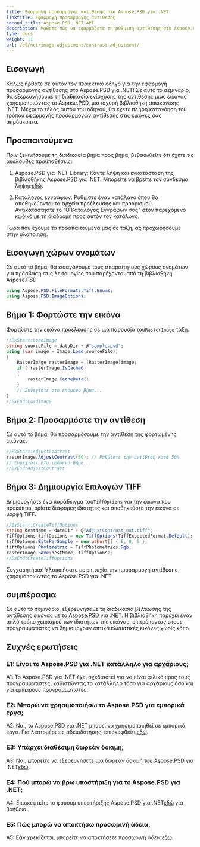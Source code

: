 ```yaml
---
title: Εφαρμογή προσαρμογής αντίθεσης στο Aspose.PSD για .NET
linktitle: Εφαρμογή προσαρμογής αντίθεσης
second_title: Aspose.PSD .NET API
description: Μάθετε πώς να εφαρμόζετε τη ρύθμιση αντίθεσης στο Aspose.PSD για .NET με αυτόν τον αναλυτικό οδηγό.
type: docs
weight: 11
url: /el/net/image-adjustment/contrast-adjustment/
---
```

## Εισαγωγή

Καλώς ήρθατε σε αυτόν τον περιεκτικό οδηγό για την εφαρμογή προσαρμογής αντίθεσης στο Aspose.PSD για .NET! Σε αυτό το σεμινάριο, θα εξερευνήσουμε τη διαδικασία ενίσχυσης της αντίθεσης μιας εικόνας χρησιμοποιώντας το Aspose.PSD, μια ισχυρή βιβλιοθήκη απεικόνισης .NET. Μέχρι το τέλος αυτού του οδηγού, θα έχετε πλήρη κατανόηση του τρόπου εφαρμογής προσαρμογών αντίθεσης στις εικόνες σας απρόσκοπτα.

## Προαπαιτούμενα

Πριν ξεκινήσουμε τη διαδικασία βήμα προς βήμα, βεβαιωθείτε ότι έχετε τις ακόλουθες προϋποθέσεις:

1.  Aspose.PSD για .NET Library: Κάντε λήψη και εγκατάσταση της βιβλιοθήκης Aspose.PSD για .NET. Μπορείτε να βρείτε τον σύνδεσμο λήψης[εδώ](https://releases.aspose.com/psd/net/).

2. Κατάλογος εγγράφων: Ρυθμίστε έναν κατάλογο όπου θα αποθηκεύονται τα αρχεία προέλευσης και προορισμού. Αντικαταστήστε το "Ο Κατάλογος Εγγράφων σας" στον παρεχόμενο κωδικό με τη διαδρομή προς αυτόν τον κατάλογο.

Τώρα που έχουμε τα προαπαιτούμενα μας σε τάξη, ας προχωρήσουμε στην υλοποίηση.

## Εισαγωγή χώρων ονομάτων

Σε αυτό το βήμα, θα εισαγάγουμε τους απαραίτητους χώρους ονομάτων για πρόσβαση στις λειτουργίες που παρέχονται από τη βιβλιοθήκη Aspose.PSD.

```csharp
using Aspose.PSD.FileFormats.Tiff.Enums;
using Aspose.PSD.ImageOptions;
```

## Βήμα 1: Φορτώστε την εικόνα

 Φορτώστε την εικόνα προέλευσης σε μια παρουσία του`RasterImage` τάξη.

```csharp
//ExStart:LoadImage
string sourceFile = dataDir + @"sample.psd";
using (var image = Image.Load(sourceFile))
{
    RasterImage rasterImage = (RasterImage)image;
    if (!rasterImage.IsCached)
    {
        rasterImage.CacheData();
    }
    // Συνεχίστε στο επόμενο βήμα...
}
//ExEnd:LoadImage
```

## Βήμα 2: Προσαρμόστε την αντίθεση

Σε αυτό το βήμα, θα προσαρμόσουμε την αντίθεση της φορτωμένης εικόνας.

```csharp
//ExStart:AdjustContrast
rasterImage.AdjustContrast(50); // Ρυθμίστε την αντίθεση κατά 50%
// Συνεχίστε στο επόμενο βήμα...
//ExEnd:AdjustContrast
```

## Βήμα 3: Δημιουργία Επιλογών TIFF

 Δημιουργήστε ένα παράδειγμα του`TiffOptions` για την εικόνα που προκύπτει, ορίστε διάφορες ιδιότητες και αποθηκεύστε την εικόνα σε μορφή TIFF.

```csharp
//ExStart:CreateTiffOptions
string destName = dataDir + @"AdjustContrast_out.tiff";
TiffOptions tiffOptions = new TiffOptions(TiffExpectedFormat.Default);
tiffOptions.BitsPerSample = new ushort[] { 8, 8, 8 };
tiffOptions.Photometric = TiffPhotometrics.Rgb;
rasterImage.Save(destName, tiffOptions);
//ExEnd:CreateTiffOptions
```

Συγχαρητήρια! Υλοποιήσατε με επιτυχία την προσαρμογή αντίθεσης χρησιμοποιώντας το Aspose.PSD για .NET.

## συμπέρασμα

Σε αυτό το σεμινάριο, εξερευνήσαμε τη διαδικασία βελτίωσης της αντίθεσης εικόνας με το Aspose.PSD για .NET. Η βιβλιοθήκη παρέχει έναν απλό τρόπο χειρισμού των ιδιοτήτων της εικόνας, επιτρέποντας στους προγραμματιστές να δημιουργούν οπτικά ελκυστικές εικόνες χωρίς κόπο.

## Συχνές ερωτήσεις

### Ε1: Είναι το Aspose.PSD για .NET κατάλληλο για αρχάριους;

A1: Το Aspose.PSD για .NET έχει σχεδιαστεί για να είναι φιλικό προς τους προγραμματιστές, καθιστώντας το κατάλληλο τόσο για αρχάριους όσο και για έμπειρους προγραμματιστές.

### Ε2: Μπορώ να χρησιμοποιήσω το Aspose.PSD για εμπορικά έργα;

 A2: Ναι, το Aspose.PSD για .NET μπορεί να χρησιμοποιηθεί σε εμπορικά έργα. Για λεπτομέρειες αδειοδότησης, επισκεφθείτε[εδώ](https://purchase.aspose.com/buy).

### Ε3: Υπάρχει διαθέσιμη δωρεάν δοκιμή;

 A3: Ναι, μπορείτε να εξερευνήσετε μια δωρεάν δοκιμή του Aspose.PSD για .NET[εδώ](https://releases.aspose.com/).

### Ε4: Πού μπορώ να βρω υποστήριξη για το Aspose.PSD για .NET;

 A4: Επισκεφτείτε το φόρουμ υποστήριξης Aspose.PSD για .NET[εδώ](https://forum.aspose.com/c/psd/34) για βοήθεια.

### Ε5: Πώς μπορώ να αποκτήσω προσωρινή άδεια;

 A5: Εάν χρειάζεται, μπορείτε να αποκτήσετε προσωρινή άδεια[εδώ](https://purchase.aspose.com/temporary-license/).